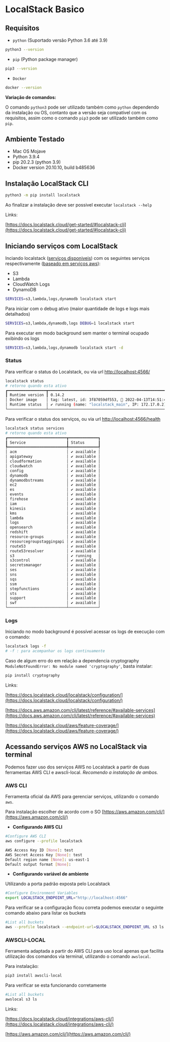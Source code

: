 # LocalStack Basico

## **Requisitos**

- `python` (Suportado versão Python 3.6 até 3.9)

```bash
python3 --version
```

- `pip` (Python package manager)

```bash
pip3 --version
```

- `Docker`

```bash
docker --version
```

**Variação de comandos:**

O comando `python3` pode ser utilizado também como `python` dependendo da instalação ou OS, contanto que a versão seja compatível com os requisitos, assim como o comando `pip3` pode ser utilizado também como `pip`.

## Ambiente Testado

- Mac OS Mojave
- Python 3.9.4
- pip 20.2.3 (python 3.9)
- Docker version 20.10.10, build b485636

## Instalação LocalStack CLI

```bash
python3 -m pip install localstack
```

Ao finalizar a instalação deve ser possivel executar `localstack --help`

Links:

[https://docs.localstack.cloud/get-started/#localstack-cli](https://docs.localstack.cloud/get-started/#localstack-cli)

## Iniciando serviços com LocalStack

Inciando localstack ([serviços disponiveis](https://docs.localstack.cloud/aws/feature-coverage/)) com os seguintes serviços respectivamente ([baseado em serviços aws](https://docs.aws.amazon.com/cli/latest/reference/#available-services)):

- S3
- Lambda
- CloudWatch Logs
- DynamoDB

```bash
SERVICES=s3,lambda,logs,dynamodb localstack start
```

Para iniciar com o debug ativo (maior quantidade de logs e logs mais detalhados)

```bash
SERVICES=s3,lambda,dynamodb,logs DEBUG=1 localstack start
```

Para executar em modo background sem manter o terminal ocupado exibindo os logs

```bash
SERVICES=s3,lambda,logs,dynamodb localstack start -d
```

### Status

Para verificar o status do Localstack, ou via url [http://localhost:4566/](http://localhost:4566/)

```bash
localstack status
# retorno quando esta ativo
┏━━━━━━━━━━━━━━━━━┳━━━━━━━━━━━━━━━━━━━━━━━━━━━━━━━━━━━━━━━━━━━━━━━━━━━━━━━┓
┃ Runtime version ┃ 0.14.2                                                ┃
│ Docker image    │ tag: latest, id: 3f87059df553, 📆 2022-04-13T14:51:49 │
│ Runtime status  │ ✔ running (name: "localstack_main", IP: 172.17.0.2)   │
└─────────────────┴───────────────────────────────────────────────────────┘
```

Para verificar o status dos serviços, ou via url [http://localhost:4566/health](http://localhost:4566/health)

```bash
localstack status services
# retorno quando esta ativo
┏━━━━━━━━━━━━━━━━━━━━━━━━━━┳━━━━━━━━━━━━━┓
┃ Service                  ┃ Status      ┃
┡━━━━━━━━━━━━━━━━━━━━━━━━━━╇━━━━━━━━━━━━━┩
│ acm                      │ ✔ available │
│ apigateway               │ ✔ available │
│ cloudformation           │ ✔ available │
│ cloudwatch               │ ✔ available │
│ config                   │ ✔ available │
│ dynamodb                 │ ✔ available │
│ dynamodbstreams          │ ✔ available │
│ ec2                      │ ✔ available │
│ es                       │ ✔ available │
│ events                   │ ✔ available │
│ firehose                 │ ✔ available │
│ iam                      │ ✔ available │
│ kinesis                  │ ✔ available │
│ kms                      │ ✔ available │
│ lambda                   │ ✔ available │
│ logs                     │ ✔ available │
│ opensearch               │ ✔ available │
│ redshift                 │ ✔ available │
│ resource-groups          │ ✔ available │
│ resourcegroupstaggingapi │ ✔ available │
│ route53                  │ ✔ available │
│ route53resolver          │ ✔ available │
│ s3                       │ ✔ running   │
│ s3control                │ ✔ available │
│ secretsmanager           │ ✔ available │
│ ses                      │ ✔ available │
│ sns                      │ ✔ available │
│ sqs                      │ ✔ available │
│ ssm                      │ ✔ available │
│ stepfunctions            │ ✔ available │
│ sts                      │ ✔ available │
│ support                  │ ✔ available │
│ swf                      │ ✔ available │
└──────────────────────────┴─────────────┘
```

### Logs

Iniciando no modo background é possível acessar os logs de execução com o comando:

```bash
localstack logs -f
# -f : para acompanhar os logs continuamente
```

Caso de algum erro do em relação a dependencia cryptography `ModuleNotFoundError: No module named 'cryptography'`, basta instalar:

```bash
pip install cryptography
```

Links:

[https://docs.localstack.cloud/localstack/configuration/](https://docs.localstack.cloud/localstack/configuration/)

[https://docs.aws.amazon.com/cli/latest/reference/#available-services](https://docs.aws.amazon.com/cli/latest/reference/#available-services)

[https://docs.localstack.cloud/aws/feature-coverage/](https://docs.localstack.cloud/aws/feature-coverage/)

## Acessando serviços AWS no LocalStack via terminal

Podemos fazer uso dos serviços AWS no Localstack a partir de duas ferramentas AWS CLI e awscli-local. *Recomendo a instalação de ambos.*

### AWS CLI

Ferramenta oficial da AWS para gerenciar serviços, utilizando o comando `aws`.

Para instalação escolher de acordo com o SO [https://aws.amazon.com/cli/](https://aws.amazon.com/cli/)

- **Configurando AWS CLI**

```bash
#Configure AWS CLI
aws configure --profile localstack

AWS Access Key ID [None]: test
AWS Secret Access Key [None]: test
Default region name [None]: us-east-1
Default output format [None]:
```

- **Configurando variável de ambiente**

Utilizando a porta padrão exposta pelo Localstack

```bash
#Configure Environment Variables
export LOCALSTACK_ENDPOINT_URL="http://localhost:4566"
```

Para verificar se a configuração ficou correta podemos executar o seguinte comando abaixo para listar os buckets

```bash
#List all buckets
aws --profile localstack --endpoint-url=$LOCALSTACK_ENDPOINT_URL s3 ls
```

### AWSCLI-LOCAL

Ferramenta adaptada a partir do AWS CLI para uso local apenas que facilita utilização dos comandos via terminal, utilizando o comando `awslocal`.

Para instalação:

```bash
pip3 install awscli-local
```

Para verificar se esta funcionando corretamente

```bash
#List all buckets
awslocal s3 ls
```

Links:

[https://docs.localstack.cloud/integrations/aws-cli/](https://docs.localstack.cloud/integrations/aws-cli/)

[https://aws.amazon.com/cli/](https://aws.amazon.com/cli/)